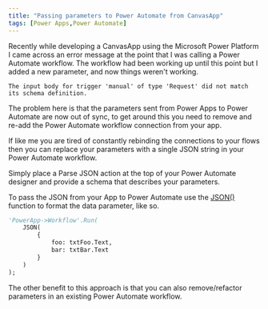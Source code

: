 ```yaml
---
title: "Passing parameters to Power Automate from CanvasApp"
tags: [Power Apps,Power Automate]
---
```


Recently while developing a CanvasApp using the Microsoft Power Platform I came across an error message at the point that I was calling a Power Automate workflow. The workflow had been working up until this point but I added a new parameter, and now things weren't working.

`The input body for trigger 'manual' of type 'Request' did not match its schema definition.`

The problem here is that the parameters sent from Power Apps to Power Automate are now out of sync, to get around this you need to remove and re-add the Power Automate workflow connection from your app.

If like me you are tired of constantly rebinding the connections to your flows then you can replace your parameters with a single JSON string in your Power Automate workflow.

Simply place a Parse JSON action at the top of your Power Automate designer and provide a schema that describes your parameters.

To pass the JSON from your App to Power Automate use the  [JSON()](https://docs.microsoft.com/en-us/powerapps/maker/canvas-apps/functions/function-json) function to format the data parameter, like so.

```vb
'PowerApp->Workflow'.Run(
    JSON(
        {
            foo: txtFoo.Text,
            bar: txtBar.Text
        }
    )
);
```

The other benefit to this approach is that you can also remove/refactor parameters in an existing Power Automate workflow.
